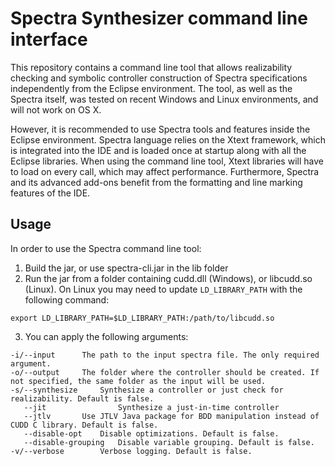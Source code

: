 # Spectra Synthesizer command line interface
This repository contains a command line tool that allows realizability checking and symbolic controller construction of Spectra specifications independently from the Eclipse environment. The tool, as well as the Spectra itself, was tested on recent Windows and Linux environments, and will not work on OS X.

However, it is recommended to use Spectra tools and features inside the Eclipse environment. Spectra language relies on the Xtext framework, which is integrated into the IDE and is loaded once at startup along with all the Eclipse libraries. When using the command line tool, Xtext libraries will have to load on every call, which may affect performance. Furthermore, Spectra and its advanced add-ons benefit from the formatting and line marking features of the IDE.

## Usage 
In order to use the Spectra command line tool:

1. Build the jar, or use spectra-cli.jar in the lib folder
2. Run the jar from a folder containing cudd.dll (Windows), or libcudd.so (Linux). On Linux you may need to update `LD_LIBRARY_PATH` with the following command:
```
export LD_LIBRARY_PATH=$LD_LIBRARY_PATH:/path/to/libcudd.so
```
3. You can apply the following arguments:
```
-i/--input		The path to the input spectra file. The only required argument.
-o/--output		The folder where the controller should be created. If not specified, the same folder as the input will be used.
-s/--synthesize		Synthesize a controller or just check for realizability. Default is false.
   --jit                Synthesize a just-in-time controller
   --jtlv		Use JTLV Java package for BDD manipulation instead of CUDD C library. Default is false.
   --disable-opt	Disable optimizations. Default is false.
   --disable-grouping	Disable variable grouping. Default is false.
-v/--verbose		Verbose logging. Default is false.
```
